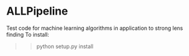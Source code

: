 # ALLPipeline
Test code for machine learning algorithms in application to strong lens finding
To install: 
>> python setup.py install